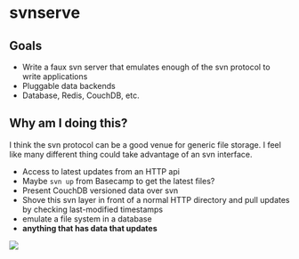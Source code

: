 # svnserve
## Goals
 * Write a faux svn server that emulates enough of the svn protocol to write applications
 * Pluggable data backends
  * Database, Redis, CouchDB, etc.

## Why am I doing this?
I think the svn protocol can be a good venue for generic file storage. I feel like many different thing could take advantage of an svn interface.

 * Access to latest updates from an HTTP api
  * Maybe `svn up` from Basecamp to get the latest files?
 * Present CouchDB versioned data over svn
 * Shove this svn layer in front of a normal HTTP directory and pull updates by checking last-modified timestamps
 * emulate a file system in a database
 * **anything that has data that updates**

![](http://i2.kym-cdn.com/photos/images/original/000/234/786/bf7.gif)
